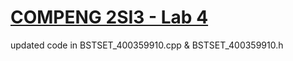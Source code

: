 # [COMPENG 2SI3 - Lab 4](https://github.com/SabeerAbbasi/BST/files/12710222/Lab4.pdf)
updated code in BSTSET_400359910.cpp & BSTSET_400359910.h

